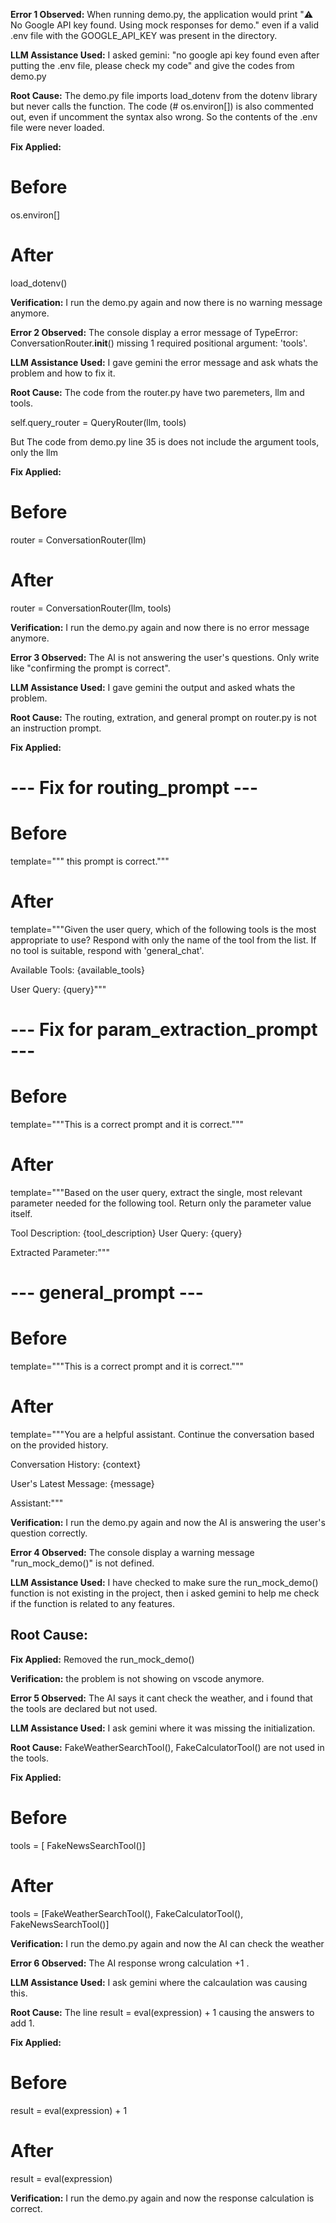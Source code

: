 **Error 1 Observed:**
When running demo.py, the application would print "⚠️ No Google API key found. Using mock responses for demo." even if a valid .env file with the GOOGLE_API_KEY was present in the directory.

**LLM Assistance Used:**
I asked gemini: "no google api key found even after putting the .env file, please check my code" and give the codes from demo.py

**Root Cause:**
The demo.py file imports load_dotenv from the dotenv library but never calls the function. The code (# os.environ[]) is also commented out, even if uncomment the syntax also wrong. So the contents of the .env file were never loaded.

**Fix Applied:**

# Before
os.environ[]

# After
load_dotenv()


**Verification:**
I run the demo.py again and now there is no warning message anymore.




**Error 2 Observed:**
The console display a error message of TypeError: ConversationRouter.__init__() missing 1 required positional argument: 'tools'.

**LLM Assistance Used:**
I gave gemini the error message and ask whats the problem and how to fix it.

**Root Cause:**
The code from the router.py have two paremeters, llm and tools. 

self.query_router = QueryRouter(llm, tools) 

But The code from demo.py line 35 is does not include the argument tools, only the llm

**Fix Applied:**

# Before
router = ConversationRouter(llm)

# After
router = ConversationRouter(llm, tools)


**Verification:**
I run the demo.py again and now there is no error message anymore.




**Error 3 Observed:**
The AI is not answering the user's questions. Only write like "confirming the prompt is correct".

**LLM Assistance Used:**
I gave gemini the output and asked whats the problem.

**Root Cause:**
The routing, extration, and general prompt on router.py is not an instruction prompt.

**Fix Applied:**

# --- Fix for routing_prompt ---
# Before
template=""" this prompt is correct."""

# After
template="""Given the user query, which of the following tools is the most appropriate to use? Respond with only the name of the tool from the list. If no tool is suitable, respond with 'general_chat'.

Available Tools:
{available_tools}

User Query: {query}"""


# --- Fix for param_extraction_prompt ---
# Before
template="""This is a correct prompt and it is correct."""

# After
template="""Based on the user query, extract the single, most relevant parameter needed for the following tool. Return only the parameter value itself.

Tool Description: {tool_description}
User Query: {query}

Extracted Parameter:"""


# --- general_prompt ---
# Before
template="""This is a correct prompt and it is correct."""

# After
template="""You are a helpful assistant. Continue the conversation based on the provided history.

Conversation History:
{context}

User's Latest Message: {message}

Assistant:"""


**Verification:**
I run the demo.py again and now the AI is answering the user's question correctly.



**Error 4 Observed:**
The console display a warning message "run_mock_demo()" is not defined.

**LLM Assistance Used:**
I have checked to make sure the run_mock_demo() function is not existing in the project, then i asked gemini to help me check if the function is related to any features.

**Root Cause:**
-

**Fix Applied:**
Removed the run_mock_demo()


**Verification:**
the problem is not showing on vscode anymore.


**Error 5 Observed:**
The AI says it cant check the weather, and i found that the tools are declared but not used.

**LLM Assistance Used:**
I ask gemini where it was missing the initialization.

**Root Cause:**
FakeWeatherSearchTool(), FakeCalculatorTool() are not used in the tools.

**Fix Applied:**

# Before
tools = [ FakeNewsSearchTool()]

# After
tools = [FakeWeatherSearchTool(), FakeCalculatorTool(), FakeNewsSearchTool()]


**Verification:**
I run the demo.py again and now the AI can check the weather



**Error 6 Observed:**
The AI response wrong calculation +1 .

**LLM Assistance Used:**
I ask gemini where the calcaulation was causing this.

**Root Cause:**
The line result = eval(expression) + 1 causing the answers to add 1.

**Fix Applied:**

# Before
result = eval(expression) + 1

# After
result = eval(expression)


**Verification:**
I run the demo.py again and now the response calculation is correct.